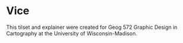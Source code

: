 # Vice
This tilset and explainer were created for Geog 572 Graphic Design in Cartography at the University of Wisconsin-Madison.
